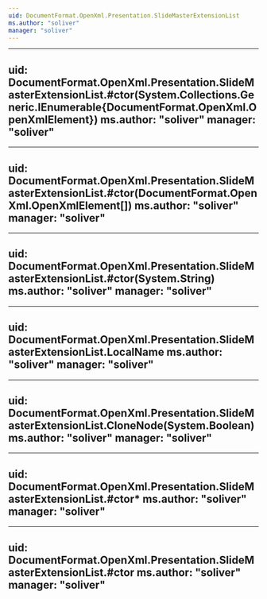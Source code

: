 ```yaml
---
uid: DocumentFormat.OpenXml.Presentation.SlideMasterExtensionList
ms.author: "soliver"
manager: "soliver"
---
```


---
uid: DocumentFormat.OpenXml.Presentation.SlideMasterExtensionList.#ctor(System.Collections.Generic.IEnumerable{DocumentFormat.OpenXml.OpenXmlElement})
ms.author: "soliver"
manager: "soliver"
---

---
uid: DocumentFormat.OpenXml.Presentation.SlideMasterExtensionList.#ctor(DocumentFormat.OpenXml.OpenXmlElement[])
ms.author: "soliver"
manager: "soliver"
---

---
uid: DocumentFormat.OpenXml.Presentation.SlideMasterExtensionList.#ctor(System.String)
ms.author: "soliver"
manager: "soliver"
---

---
uid: DocumentFormat.OpenXml.Presentation.SlideMasterExtensionList.LocalName
ms.author: "soliver"
manager: "soliver"
---

---
uid: DocumentFormat.OpenXml.Presentation.SlideMasterExtensionList.CloneNode(System.Boolean)
ms.author: "soliver"
manager: "soliver"
---

---
uid: DocumentFormat.OpenXml.Presentation.SlideMasterExtensionList.#ctor*
ms.author: "soliver"
manager: "soliver"
---

---
uid: DocumentFormat.OpenXml.Presentation.SlideMasterExtensionList.#ctor
ms.author: "soliver"
manager: "soliver"
---
